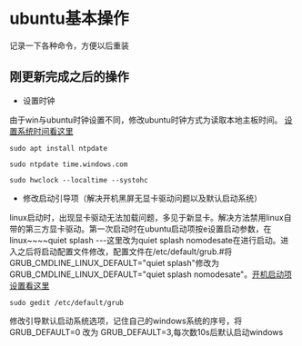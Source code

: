 # ubuntu基本操作
记录一下各种命令，方便以后重装
## 刚更新完成之后的操作

- 设置时钟

由于win与ubuntu时钟设置不同，修改ubuntu时钟方式为读取本地主板时间。
[设置系统时间看这里](https://www.bilibili.com/video/BV1554y1n7zv)

```
sudo apt install ntpdate
```
```
sudo ntpdate time.windows.com
```
```
sudo hwclock --localtime --systohc
```

- 修改启动引导项（解决开机黑屏无显卡驱动问题以及默认启动系统）

linux启动时，出现显卡驱动无法加载问题，多见于新显卡。解决方法禁用linux自带的第三方显卡驱动。第一次启动时在ubuntu启动项按e设置启动参数，在linux~~~~quiet splash ---这里改为quiet splash nomodesate在进行启动。进入之后将启动配置文件修改，配置文件在/etc/default/grub.#将GRUB_CMDLINE_LINUX_DEFAULT="quiet splash"修改为
GRUB_CMDLINE_LINUX_DEFAULT="quiet splash nomodesate"。[开机启动项设置看这里](https://www.bilibili.com/video/BV1554y1n7zv)
```
sudo gedit /etc/default/grub
```
修改引导默认启动系统选项，记住自己的windows系统的序号，将GRUB_DEFAULT=0 改为 GRUB_DEFAULT=3,每次数10s后默认启动windows


